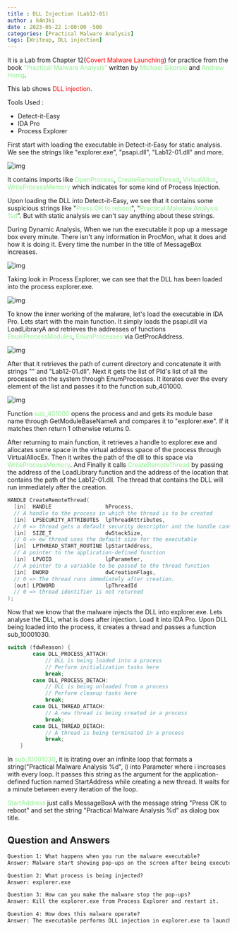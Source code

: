 ```yaml
---
title : DLL Injection (Lab12-01)
author : k4n3ki
date : 2023-05-22 1:00:00 -500
categories: [Practical Malware Analysis]
tags: [Writeup, DLL injection]
---
```


It is a Lab from Chapter 12(<span style="color:red">Covert Malware Launching</span>) for practice from the book <span style="color:lightgreen">“Practical Malware Analysis”</span> written by <span style="color:lightgreen">Michael Sikorski</span> and <span style="color:lightgreen">Andrew Honig</span>.

This lab shows <span style="color:red">DLL injection</span>.

Tools Used :
- Detect-it-Easy
- IDA Pro
- Process Explorer

First start with loading the executable in Detect-it-Easy for static analysis. We see the strings like "explorer.exe", "psapi.dll", "Lab12-01.dll" and more.

<!-- <img src="exe_strings.png"> -->
![img](/exe_strings.png)

It contains imports like <span style="color:lightgreen">OpenProcess</span>, <span style="color:lightgreen">CreateRemoteThread</span>, <span style="color:lightgreen">VirtualAlloc</span>, <span style="color:lightgreen">WriteProcessMemory</span> which indicates for some kind of Process Injection.

Upon loading the DLL into Detect-it-Easy, we see that it contains some suspicious strings like "<span style="color:lightgreen">Press OK to reboot</span>", "<span style="color:lightgreen">Practical Malware Analysis %d</span>". But with static analysis we can't say anything about these strings.

During Dynamic Analysis, When we run the executable it pop up a message box every minute. There isn't any information in ProcMon, what it does and how it is doing it. Every time the number in the title of MessageBox increases.

<!-- <img src="messageBox_ss.png"> -->
![img](/messageBox_ss.png)

Taking look in Process Explorer, we can see that the DLL has been loaded into the process explorer.exe.

<!-- <img src=""> -->
![img](/procExp.png)

To know the inner working of the malware, let's load the executable in IDA Pro. Lets start with the main function. It simply loads the psapi.dll via LoadLibraryA and retrieves the addresses of functions <span style="color:lightgreen">EnumProcessModules</span>, <span style="color:lightgreen">EnumProcesses</span> via GetProcAddress.

<!-- <img src="main.png"> -->
![img](/main.png)

After that it retrieves the path of current directory and concatenate it with strings "\" and "Lab12-01.dll". Next it gets the list of PId's list of all the processes on the system through EnumProcesses. It iterates over the every element of the list and passes it to the function sub_401000.

<!-- <img src="comp_func.png"> -->
![img](/comp_func.png)

Function <span style="color:lightgreen">sub_401000</span> opens the process and and gets its module base name through GetModuleBaseNameA and compares it to "explorer.exe". If it matches then return 1 otherwise returns 0.

After returning to main function, it retrieves a handle to explorer.exe and allocates some space in the virtual address space of the process through VirtualAllocEx. Then it writes the path of the dll to this space via <span style="color:lightgreen">WriteProcessMemory</span>. And Finally it calls <span style="color:lightgreen">CreateRemoteThread</span> by passing the address of the LoadLibrary function and the address of the location that contains the path of the Lab12-01.dll. The thread that contains the DLL will run immediately after the creation.

``` cpp
HANDLE CreateRemoteThread(
  [in]  HANDLE                 hProcess, 
  // A handle to the process in which the thread is to be created
  [in]  LPSECURITY_ATTRIBUTES  lpThreadAttributes, 
  // 0 => thread gets a default security descriptor and the handle cannot be inherited
  [in]  SIZE_T                 dwStackSize, 
  // 0 => ew thread uses the default size for the executable
  [in]  LPTHREAD_START_ROUTINE lpStartAddress, 
  // A pointer to the application-defined function
  [in]  LPVOID                 lpParameter, 
  // A pointer to a variable to be passed to the thread function
  [in]  DWORD                  dwCreationFlags, 
  // 0 => The thread runs immediately after creation.
  [out] LPDWORD                lpThreadId 
  // 0 => thread identifier is not returned
);
```

Now that we know that the malware injects the DLL into explorer.exe. Lets analyse the DLL, what is does after injection. Load it into IDA Pro. Upon DLL being loaded into the process, it creates a thread and passes a function sub_10001030. 

``` cpp
switch (fdwReason) {
        case DLL_PROCESS_ATTACH:
            // DLL is being loaded into a process
            // Perform initialization tasks here
            break;
        case DLL_PROCESS_DETACH:
            // DLL is being unloaded from a process
            // Perform cleanup tasks here
            break;
        case DLL_THREAD_ATTACH:
            // A new thread is being created in a process
            break;
        case DLL_THREAD_DETACH:
            // A thread is being terminated in a process
            break;
    }
```

In <span style="color:lightgreen">sub_10001030</span>, it is itrating over an infinite loop that formats a string("Practical Malware Analysis %d", i) into Parameter where i increases with every loop. It passes this string as the argument for the application-defined fuction named StartAddress while creating a new thread. It waits for a minute between every iteration of the loop.

<span style="color:lightgreen">StartAddress</span> just calls MessageBoxA with the message string "Press OK to reboot" and set the string "Practical Malware Analysis %d" as dialog box title.

## Question and Answers

```1
Question 1: What happens when you run the malware executable?
Answer: Malware start showing pop-ups on the screen after being executed.
```

```2
Question 2: What process is being injected?
Answer: explorer.exe
```

```3
Question 3: How can you make the malware stop the pop-ups?
Answer: Kill the explorer.exe from Process Explorer and restart it.
```

```4
Question 4: How does this malware operate?
Answer: The executable performs DLL injection in explorer.exe to launch Lab12-01.dll. After the launch, DLL start showing pop-ups on the screen on the interval of 1 minute.
```